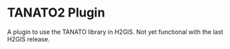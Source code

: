 TANATO2 Plugin
====

A plugin to use the TANATO library in H2GIS.
Not yet functional with the last H2GIS release.
